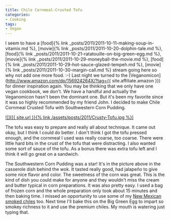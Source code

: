 ```yaml
---
title: Chile Cornmeal-Crusted Tofu
categories:
- Cooking
tags:
- Vegan
---
```


I seem to have a [food]{% link _posts/2011/2011-10-11-making-soup-in-vitamix.md %}, [movie]{% link _posts/2011/2011-10-20-dolphin-tale.md %}, [food]{% link _posts/2011/2011-10-21-ratatouille-on-big-green-egg.md %}, [movie]{% link _posts/2011/2011-10-29-moneyball-the-movie.md %}, [food]{% link _posts/2011/2011-10-29-hot-sauce-glazed-tempeh.md %}, [movie]{% link _posts/2011/2011-10-30-margin-call.md %} stream going here so why not add one more food. :-)
Last night we turned to the [Veganomicon](http://www.amazon.com/dp/156924264X/?tag={{ site.affiliate.amazon }}) for dinner inspiration again. You may be thinking that we only have one vegan cookbook, we don't. We have a handful and actually the Veganomicon hasn't been the dominant one. But it's been my favorite since it was so highly recommended by my friend John. I decided to make Chile Cornmeal Crusted Tofu with Southwestern Corn Pudding.

[![]({{ site.url }}{% link /assets/posts/2011/Crusty-Tofu.jpg %})](http://thingelstad.com/s/chile-cornmeal-crusted-tofu/crusty-tofu/img)

The tofu was easy to prepare and really all about technique. It came out okay, but I think I could do better. I don't think I got the tofu pressed enough, and the cornmeal I used was really coarse, too coarse. There were little hard bits in the crust of the tofu that were distracting. I also wanted some sort of sauce of the tofu. As a bonus there was extra tofu left and I think it will go great on a sandwich.

The Southwestern Corn Pudding was a star! It's in the picture above in the casserole dish behind the wok. It tasted really good, had jalapeño to give some nice flavor and color. The sweetness of the corn was great. This is the kind of dish you could make for anyone and they wouldn't miss the cream and butter typical in corn preparations. It was also pretty easy. I used a bag of frozen corn and the whole preparation only took about 15 minutes and then baking time. I missed an opportunity to use some of my [New Mexican smoked chiles](http://www.newmexicanconnection.com/) too. Next time I'll bake this on the Big Green Egg to impart so smokey richness to it and use the premium chiles. My mouth is watering just typing that.
